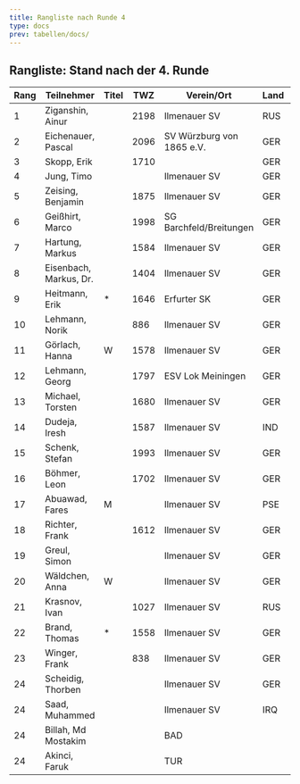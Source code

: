 ```yaml
---
title: Rangliste nach Runde 4
type: docs
prev: tabellen/docs/
---
```


## Rangliste: Stand nach der 4. Runde

| Rang | Teilnehmer          | Titel | TWZ  | Verein/Ort               | Land  | S | R | V | Punkte | BH  | SB  | ARO  | WIN |
|------|---------------------|-------|------|--------------------------|-------|---|---|---|--------|-----|-----|------|-----|
| 1    | Ziganshin, Ainur    |       | 2198 | Ilmenauer SV             | RUS   | 3 | 1 | 0 | 3.5    | 10.0| 8.25 | 1887 | 3   |
| 2    | Eichenauer, Pascal  |       | 2096 | SV Würzburg von 1865 e.V.| GER   | 3 | 1 | 0 | 3.5    | 9.5 | 7.75 | 1691 | 3   |
| 3    | Skopp, Erik         |       | 1710 |                          | GER   | 3 | 0 | 0 | 3.0    | 8.0 | 4.00 | 1335 | 3   |
| 4    | Jung, Timo          |       |      | Ilmenauer SV             | GER   | 3 | 0 | 1 | 3.0    | 4.5 | 3.00 | 1583 | 3   |
| 5    | Zeising, Benjamin   |       | 1875 | Ilmenauer SV             | GER   | 2 | 1 | 1 | 2.5    | 10.5| 5.75 | 1795 | 2   |
| 6    | Geißhirt, Marco     |       | 1998 | SG Barchfeld/Breitungen  | GER   | 2 | 1 | 1 | 2.5    | 9.0 | 4.25 | 1868 | 2   |
| 7    | Hartung, Markus     |       | 1584 | Ilmenauer SV             | GER   | 2 | 1 | 1 | 2.5    | 9.0 | 4.25 | 1724 | 2   |
| 8    | Eisenbach, Markus, Dr.|    | 1404 | Ilmenauer SV             | GER   | 2 | 1 | 1 | 2.5    | 7.5 | 3.75 | 1766 | 2   |
| 9    | Heitmann, Erik      | *     | 1646 | Erfurter SK              | GER   | 2 | 0 | 1 | 2.0    | 10.0| 3.50 | 1391 | 2   |
| 10   | Lehmann, Norik      |       | 886  | Ilmenauer SV             | GER   | 2 | 0 | 2 | 2.0    | 9.5 | 3.50 | 1532 | 2   |
| 11   | Görlach, Hanna      | W     | 1578 | Ilmenauer SV             | GER   | 2 | 0 | 2 | 2.0    | 7.5 | 2.50 | 1506 | 2   |
| 12   | Lehmann, Georg      |       | 1797 | ESV Lok Meiningen        | GER   | 2 | 0 | 2 | 2.0    | 7.0 | 1.50 | 1289 | 2   |
| 13   | Michael, Torsten    |       | 1680 | Ilmenauer SV             | GER   | 2 | 0 | 2 | 2.0    | 6.5 | 0.50 | 1330 | 2   |
| 14   | Dudeja, Iresh       |       | 1587 | Ilmenauer SV             | IND   | 2 | 0 | 2 | 2.0    | 5.5 | 3.00 | 1047 | 2   |
| 15   | Schenk, Stefan      |       | 1993 | Ilmenauer SV             | GER   | 1 | 1 | 2 | 1.5    | 10.0| 3.50 | 1504 | 1   |
| 16   | Böhmer, Leon        |       | 1702 | Ilmenauer SV             | GER   | 1 | 0 | 3 | 1.0    | 9.5 | 2.00 | 1491 | 1   |
| 17   | Abuawad, Fares      | M     |      | Ilmenauer SV             | PSE   | 1 | 0 | 3 | 1.0    | 9.0 | 1.50 | 1497 | 1   |
| 18   | Richter, Frank      |       | 1612 | Ilmenauer SV             | GER   | 0 | 2 | 2 | 1.0    | 8.0 | 1.50 | 1445 | 0   |
| 19   | Greul, Simon        |       |      | Ilmenauer SV             | GER   | 0 | 2 | 2 | 1.0    | 6.5 | 1.00 | 1411 | 0   |
| 20   | Wäldchen, Anna      | W     |      | Ilmenauer SV             | GER   | 1 | 0 | 3 | 1.0    | 6.5 | 0.00 | 1201 | 1   |
| 21   | Krasnov, Ivan       |       | 1027 | Ilmenauer SV             | RUS   | 1 | 0 | 0 | 1.0    | 6.0 | 0.00 | 838  | 1   |
| 22   | Brand, Thomas       | *     | 1558 | Ilmenauer SV             | GER   | 0 | 1 | 2 | 0.5    | 8.5 | 0.75 | 1436 | 0   |
| 23   | Winger, Frank       |       | 838  | Ilmenauer SV             | GER   | 0 | 0 | 4 | 0.0    | 9.0 | 0.00 | 1077 | 0   |
| 24   | Scheidig, Thorben   |       |      | Ilmenauer SV             | GER   | 0 | 0 | 0 | 0.0    | 7.0 | 0.00 | 0    | 0   |
| 24   | Saad, Muhammed      |       |      | Ilmenauer SV             | IRQ   | 0 | 0 | 0 | 0.0    | 7.0 | 0.00 | 0    | 0   |
| 24   | Billah, Md Mostakim |       |      | BAD                      |       | 0 | 0 | 0 | 0.0    | 7.0 | 0.00 | 0    | 0   |
| 24   | Akinci, Faruk       |       |      | TUR                      |       | 0 | 0 | 0 | 0.0    | 7.0 | 0.00 | 0    | 0   |
